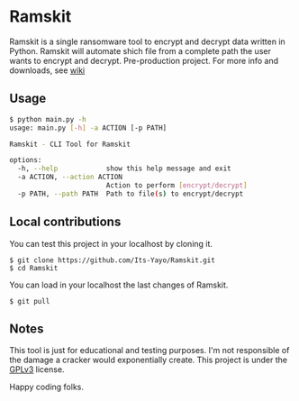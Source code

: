 # Ramskit
Ramskit is a single ransomware tool to encrypt and decrypt data written in Python. Ramskit will automate shich file from a complete path the user wants to encrypt and decrypt. Pre-production project. For more info and downloads, see [wiki](https://its-yayo.github.io/ramskit)

## Usage

```bash
$ python main.py -h
usage: main.py [-h] -a ACTION [-p PATH]

Ramskit - CLI Tool for Ramskit

options:
  -h, --help            show this help message and exit
  -a ACTION, --action ACTION
                        Action to perform [encrypt/decrypt]
  -p PATH, --path PATH  Path to file(s) to encrypt/decrypt
```

## Local contributions
You can test this project in your localhost by cloning it. 
```
$ git clone https://github.com/Its-Yayo/Ramskit.git
$ cd Ramskit
```

You can load in your localhost the last changes of Ramskit.
```
$ git pull
```

## Notes
This tool is just for educational and testing purposes. I'm not responsible of the damage a cracker would exponentially create. This project is under the [GPLv3](https://www.gnu.org/licenses/gpl-3.0.html) license.  


Happy coding folks. 
